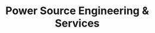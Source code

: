 ---
title: "Power Source Engineering & Services"
url: /karachi/power-source-engineering-and-services/
shop: electrical
---